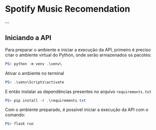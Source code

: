 # Spotify Music Recomendation
--
## Iniciando a API
Para preparar o ambiente e iniciar a execução da API, primeiro é preciso criar o ambiente virtual do Python, onde serão armazenados os pacotes:

```powershell
PS> python -m venv .\venv\
```

Ativar o ambiente no terminal

```powershell
PS> .\venv\Scripts\activate
```

E então instalar as dependências presentes no arquivo `requirements.txt`

```powershell
PS> pip install -r .\requirements.txt
```

Com o ambiente preparado, é possível iniciar a execução da API com o comando:

```powershell
PS> flask run
```